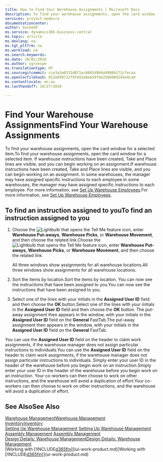 ```yaml
---
title: How to Find Your Warehouse Assignments | Microsoft Docs
description: To find your warehouse assignments, open the card window for a selected item. If warehouse instructions have been created, Take and Place lines are visible, and you can begin working on an assignment. In some warehouses, the manager may have assigned specific instructions to each employee.
services: project-madeira
documentationcenter: 
author: SorenGP
ms.service: dynamics365-business-central
ms.topic: article
ms.devlang: na
ms.tgt_pltfrm: na
ms.workload: na
ms.search.keywords: 
ms.date: 10/01/2018
ms.author: sgroespe
ms.translationtype: HT
ms.sourcegitcommit: cce3a3a8331d8f1ac6665d9b9a9908b172cfecaa
ms.openlocfilehash: 012e050722f97d43a8ee59fde2566969245e4ca9
ms.contentlocale: en-au
ms.lasthandoff: 10/27/2018

---
```

# <a name="find-your-warehouse-assignments"></a><span data-ttu-id="b0734-105">Find Your Warehouse Assignments</span><span class="sxs-lookup"><span data-stu-id="b0734-105">Find Your Warehouse Assignments</span></span>
<span data-ttu-id="b0734-106">To find your warehouse assignments, open the card window for a selected item.</span><span class="sxs-lookup"><span data-stu-id="b0734-106">To find your warehouse assignments, open the card window for a selected item.</span></span> <span data-ttu-id="b0734-107">If warehouse instructions have been created, Take and Place lines are visible, and you can begin working on an assignment.</span><span class="sxs-lookup"><span data-stu-id="b0734-107">If warehouse instructions have been created, Take and Place lines are visible, and you can begin working on an assignment.</span></span> <span data-ttu-id="b0734-108">In some warehouses, the manager may have assigned specific instructions to each employee.</span><span class="sxs-lookup"><span data-stu-id="b0734-108">In some warehouses, the manager may have assigned specific instructions to each employee.</span></span> <span data-ttu-id="b0734-109">For more information, see [Set Up Warehouse Employees](warehouse-how-to-set-up-warehouse-employees.md).</span><span class="sxs-lookup"><span data-stu-id="b0734-109">For more information, see [Set Up Warehouse Employees](warehouse-how-to-set-up-warehouse-employees.md).</span></span>

## <a name="to-find-an-instruction-assigned-to-you"></a><span data-ttu-id="b0734-110">To find an instruction assigned to you</span><span class="sxs-lookup"><span data-stu-id="b0734-110">To find an instruction assigned to you</span></span>  
1.  <span data-ttu-id="b0734-111">Choose the ![Lightbulb that opens the Tell Me feature](media/ui-search/search_small.png "Tell me what you want to do") icon, enter **Warehouse Put-aways**, **Warehouse Picks**, or **Warehouse Movement**, and then choose the related link.</span><span class="sxs-lookup"><span data-stu-id="b0734-111">Choose the ![Lightbulb that opens the Tell Me feature](media/ui-search/search_small.png "Tell me what you want to do") icon, enter **Warehouse Put-aways**, **Warehouse Picks**, or **Warehouse Movement**, and then choose the related link.</span></span>

    <span data-ttu-id="b0734-112">All three windows show assignments for all warehouse locations.</span><span class="sxs-lookup"><span data-stu-id="b0734-112">All three windows show assignments for all warehouse locations.</span></span>  

2. <span data-ttu-id="b0734-113">Sort the items by location.</span><span class="sxs-lookup"><span data-stu-id="b0734-113">Sort the items by location.</span></span> <span data-ttu-id="b0734-114">You can now see the instructions that have been assigned to you.</span><span class="sxs-lookup"><span data-stu-id="b0734-114">You can now see the instructions that have been assigned to you.</span></span>  
3. <span data-ttu-id="b0734-115">Select one of the lines with your initials in the **Assigned User ID** field and then choose the **OK** button.</span><span class="sxs-lookup"><span data-stu-id="b0734-115">Select one of the lines with your initials in the **Assigned User ID** field and then choose the **OK** button.</span></span> <span data-ttu-id="b0734-116">The put-away assignment then appears in the window, with your initials in the **Assigned User ID** field on the **General** FastTab.</span><span class="sxs-lookup"><span data-stu-id="b0734-116">The put-away assignment then appears in the window, with your initials in the **Assigned User ID** field on the **General** FastTab.</span></span>  

<span data-ttu-id="b0734-117">You can use the **Assigned User ID** field on the header to claim work assignments, if the warehouse manager does not assign particular instructions to individuals.</span><span class="sxs-lookup"><span data-stu-id="b0734-117">You can use the **Assigned User ID** field on the header to claim work assignments, if the warehouse manager does not assign particular instructions to individuals.</span></span> <span data-ttu-id="b0734-118">Simply enter your user ID in the header of the warehouse before you begin work on an instruction.</span><span class="sxs-lookup"><span data-stu-id="b0734-118">Simply enter your user ID in the header of the warehouse before you begin work on an instruction.</span></span> <span data-ttu-id="b0734-119">Your co-workers can then choose to work on other instructions, and the warehouse will avoid a duplication of effort.</span><span class="sxs-lookup"><span data-stu-id="b0734-119">Your co-workers can then choose to work on other instructions, and the warehouse will avoid a duplication of effort.</span></span>  

## <a name="see-also"></a><span data-ttu-id="b0734-120">See Also</span><span class="sxs-lookup"><span data-stu-id="b0734-120">See Also</span></span>  
[<span data-ttu-id="b0734-121">Warehouse Management</span><span class="sxs-lookup"><span data-stu-id="b0734-121">Warehouse Management</span></span>](warehouse-manage-warehouse.md)  
[<span data-ttu-id="b0734-122">Inventory</span><span class="sxs-lookup"><span data-stu-id="b0734-122">Inventory</span></span>](inventory-manage-inventory.md)  
<span data-ttu-id="b0734-123">[Setting Up Warehouse Management](warehouse-setup-warehouse.md)   </span><span class="sxs-lookup"><span data-stu-id="b0734-123">[Setting Up Warehouse Management](warehouse-setup-warehouse.md)   </span></span>  
<span data-ttu-id="b0734-124">[Assembly Management](assembly-assemble-items.md)  </span><span class="sxs-lookup"><span data-stu-id="b0734-124">[Assembly Management](assembly-assemble-items.md)  </span></span>  
[<span data-ttu-id="b0734-125">Design Details: Warehouse Management</span><span class="sxs-lookup"><span data-stu-id="b0734-125">Design Details: Warehouse Management</span></span>](design-details-warehouse-management.md)  
<span data-ttu-id="b0734-126">[Working with [!INCLUDE[d365fin](includes/d365fin_md.md)]](ui-work-product.md)</span><span class="sxs-lookup"><span data-stu-id="b0734-126">[Working with [!INCLUDE[d365fin](includes/d365fin_md.md)]](ui-work-product.md)</span></span> 

